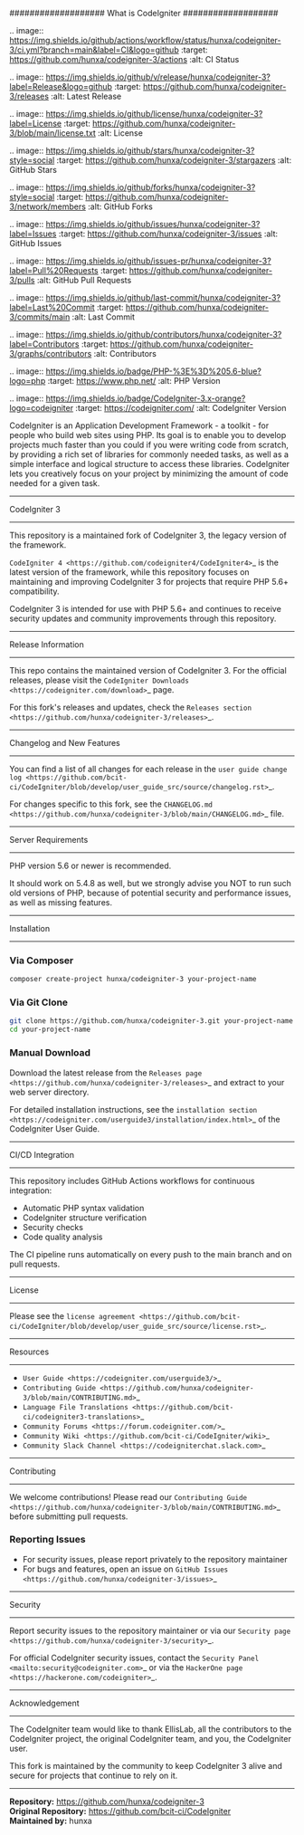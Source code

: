 ###################
What is CodeIgniter
###################

.. image:: https://img.shields.io/github/actions/workflow/status/hunxa/codeigniter-3/ci.yml?branch=main&label=CI&logo=github
   :target: https://github.com/hunxa/codeigniter-3/actions
   :alt: CI Status

.. image:: https://img.shields.io/github/v/release/hunxa/codeigniter-3?label=Release&logo=github
   :target: https://github.com/hunxa/codeigniter-3/releases
   :alt: Latest Release

.. image:: https://img.shields.io/github/license/hunxa/codeigniter-3?label=License
   :target: https://github.com/hunxa/codeigniter-3/blob/main/license.txt
   :alt: License

.. image:: https://img.shields.io/github/stars/hunxa/codeigniter-3?style=social
   :target: https://github.com/hunxa/codeigniter-3/stargazers
   :alt: GitHub Stars

.. image:: https://img.shields.io/github/forks/hunxa/codeigniter-3?style=social
   :target: https://github.com/hunxa/codeigniter-3/network/members
   :alt: GitHub Forks

.. image:: https://img.shields.io/github/issues/hunxa/codeigniter-3?label=Issues
   :target: https://github.com/hunxa/codeigniter-3/issues
   :alt: GitHub Issues

.. image:: https://img.shields.io/github/issues-pr/hunxa/codeigniter-3?label=Pull%20Requests
   :target: https://github.com/hunxa/codeigniter-3/pulls
   :alt: GitHub Pull Requests

.. image:: https://img.shields.io/github/last-commit/hunxa/codeigniter-3?label=Last%20Commit
   :target: https://github.com/hunxa/codeigniter-3/commits/main
   :alt: Last Commit

.. image:: https://img.shields.io/github/contributors/hunxa/codeigniter-3?label=Contributors
   :target: https://github.com/hunxa/codeigniter-3/graphs/contributors
   :alt: Contributors

.. image:: https://img.shields.io/badge/PHP-%3E%3D%205.6-blue?logo=php
   :target: https://www.php.net/
   :alt: PHP Version

.. image:: https://img.shields.io/badge/CodeIgniter-3.x-orange?logo=codeigniter
   :target: https://codeigniter.com/
   :alt: CodeIgniter Version

CodeIgniter is an Application Development Framework - a toolkit - for people
who build web sites using PHP. Its goal is to enable you to develop projects
much faster than you could if you were writing code from scratch, by providing
a rich set of libraries for commonly needed tasks, as well as a simple
interface and logical structure to access these libraries. CodeIgniter lets
you creatively focus on your project by minimizing the amount of code needed
for a given task.

*************
CodeIgniter 3
*************

This repository is a maintained fork of CodeIgniter 3, the legacy version of the framework.

`CodeIgniter 4 <https://github.com/codeigniter4/CodeIgniter4>`_ is the latest
version of the framework, while this repository focuses on maintaining and improving
CodeIgniter 3 for projects that require PHP 5.6+ compatibility.

CodeIgniter 3 is intended for use with PHP 5.6+ and continues to receive security
updates and community improvements through this repository.

*******************
Release Information
*******************

This repo contains the maintained version of CodeIgniter 3. For the official releases,
please visit the `CodeIgniter Downloads <https://codeigniter.com/download>`_ page.

For this fork's releases and updates, check the `Releases section <https://github.com/hunxa/codeigniter-3/releases>`_.

**************************
Changelog and New Features
**************************

You can find a list of all changes for each release in the `user
guide change log <https://github.com/bcit-ci/CodeIgniter/blob/develop/user_guide_src/source/changelog.rst>`_.

For changes specific to this fork, see the `CHANGELOG.md <https://github.com/hunxa/codeigniter-3/blob/main/CHANGELOG.md>`_ file.

*******************
Server Requirements
*******************

PHP version 5.6 or newer is recommended.

It should work on 5.4.8 as well, but we strongly advise you NOT to run
such old versions of PHP, because of potential security and performance
issues, as well as missing features.

************
Installation
************

### Via Composer

```bash
composer create-project hunxa/codeigniter-3 your-project-name
```

### Via Git Clone

```bash
git clone https://github.com/hunxa/codeigniter-3.git your-project-name
cd your-project-name
```

### Manual Download

Download the latest release from the `Releases page <https://github.com/hunxa/codeigniter-3/releases>`_
and extract to your web server directory.

For detailed installation instructions, see the `installation section <https://codeigniter.com/userguide3/installation/index.html>`_
of the CodeIgniter User Guide.

******************
CI/CD Integration
******************

This repository includes GitHub Actions workflows for continuous integration:

- Automatic PHP syntax validation
- CodeIgniter structure verification
- Security checks
- Code quality analysis

The CI pipeline runs automatically on every push to the main branch and on pull requests.

*******
License
*******

Please see the `license
agreement <https://github.com/bcit-ci/CodeIgniter/blob/develop/user_guide_src/source/license.rst>`_.

*********
Resources
*********

-  `User Guide <https://codeigniter.com/userguide3/>`_
-  `Contributing Guide <https://github.com/hunxa/codeigniter-3/blob/main/CONTRIBUTING.md>`_
-  `Language File Translations <https://github.com/bcit-ci/codeigniter3-translations>`_
-  `Community Forums <https://forum.codeigniter.com/>`_
-  `Community Wiki <https://github.com/bcit-ci/CodeIgniter/wiki>`_
-  `Community Slack Channel <https://codeigniterchat.slack.com>`_

************
Contributing
************

We welcome contributions! Please read our `Contributing Guide <https://github.com/hunxa/codeigniter-3/blob/main/CONTRIBUTING.md>`_
before submitting pull requests.

### Reporting Issues

- For security issues, please report privately to the repository maintainer
- For bugs and features, open an issue on `GitHub Issues <https://github.com/hunxa/codeigniter-3/issues>`_

********
Security
********

Report security issues to the repository maintainer or via our
`Security page <https://github.com/hunxa/codeigniter-3/security>`_.

For official CodeIgniter security issues, contact the `Security Panel <mailto:security@codeigniter.com>`_
or via the `HackerOne page <https://hackerone.com/codeigniter>`_.

***************
Acknowledgement
***************

The CodeIgniter team would like to thank EllisLab, all the
contributors to the CodeIgniter project, the original CodeIgniter team,
and you, the CodeIgniter user.

This fork is maintained by the community to keep CodeIgniter 3 alive and secure
for projects that continue to rely on it.

---

**Repository:** https://github.com/hunxa/codeigniter-3  
**Original Repository:** https://github.com/bcit-ci/CodeIgniter  
**Maintained by:** hunxa
